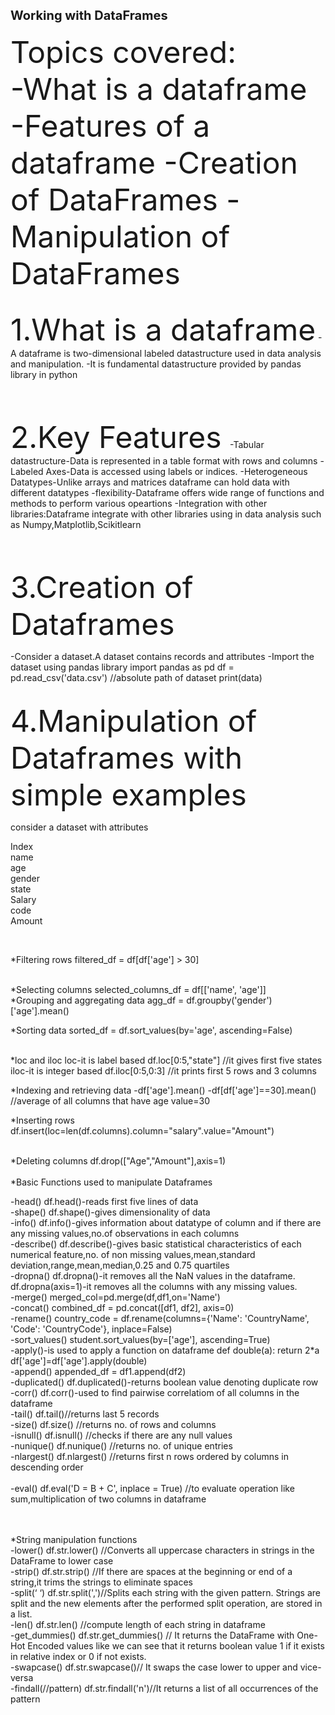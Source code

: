 <span style="font-size: 20px; font-weight: bold;">Working with DataFrames</span>
</br>
</br>
<font size="16">Topics covered:</font>
</br>
<font size="14">
-What is a dataframe 
-Features of a dataframe
-Creation of DataFrames
-Manipulation of DataFrames
</font>
</br>
</br>

<font size="14">1.What is a dataframe</font>
-A dataframe is two-dimensional labeled datastructure used in data analysis and manipulation.
-It is fundamental datastructure provided by pandas library in python 

</br>
</br>

<font size="14">2.Key Features </font>
-Tabular datastructure-Data is represented in a table format with rows and columns
-Labeled Axes-Data is accessed using labels or indices.
-Heterogeneous Datatypes-Unlike arrays and matrices dataframe can hold data with different datatypes
-flexibility-Dataframe offers wide range of functions and methods to perform various opeartions
-Integration with other libraries:Dataframe integrate with other libraries using in data analysis such as Numpy,Matplotlib,Scikitlearn

</br>
</br>

<font size="14">3.Creation of Dataframes</font>

-Consider a dataset.A dataset contains records and attributes
-Import the dataset using pandas library
		import pandas as pd
		df = pd.read_csv('data.csv')  //absolute path of dataset
		print(data)
</br>
</br>


<font size="14">4.Manipulation of Dataframes with simple examples</font>

consider a dataset with attributes </br> 

Index  </br>name </br> age </br> gender</br>  state    </br>     Salary </br>  code </br>   Amount</br>

</br>

*Filtering rows
    filtered_df = df[df['age'] > 30]

</br>
*Selecting columns
    selected_columns_df = df[['name', 'age']]

</br>
*Grouping and aggregating data
    agg_df = df.groupby('gender')['age'].mean()
</br>

*Sorting data
    sorted_df = df.sort_values(by='age', ascending=False)

</br>
*loc and iloc
  loc-it is label based
    df.loc[0:5,"state"] //it gives first five states 
  iloc-it is integer based
    df.iloc[0:5,0:3]    //it prints first 5 rows and 3 columns 
</br>

*Indexing and retrieving data 
   -df['age'].mean()
   -df[df['age']==30].mean() //average of all columns that have age value=30
</br>

*Inserting rows
   df.insert(loc=len(df.columns).column="salary".value="Amount")

</br>
*Deleting columns
   df.drop(["Age","Amount"],axis=1) 

</br>
</br>
*Basic Functions used to manipulate Dataframes
</br>

-head()
   df.head()-reads first five lines of data
</br>
-shape()
   df.shape()-gives dimensionality of data
</br>
-info()
   df.info()-gives information about datatype of column and if there are any missing values,no.of observations in each columns
</br>
-describe()
   df.describe()-gives basic statistical characteristics of each numerical feature,no. of non missing values,mean,standard deviation,range,mean,median,0.25 and 0.75 quartiles 
</br>
-dropna()
   df.dropna()-it removes all the NaN values in the dataframe.
   df.dropna(axis=1)-it removes all the columns with any missing values.
</br>
-merge()
   merged_col=pd.merge(df,df1,on='Name')
</br>
-concat()
   combined_df = pd.concat([df1, df2], axis=0)
</br>
-rename()
   country_code = df.rename(columns={'Name': 'CountryName',
                                  'Code': 'CountryCode'},
                         inplace=False)
</br>
-sort_values()
	student.sort_values(by=['age'], ascending=True)
</br>
-apply()-is used to apply a function on dataframe 
    def double(a):
    	return 2*a  
    df['age']=df['age'].apply(double)
</br>
-append()
    appended_df = df1.append(df2)
</br>
-duplicated()
    df.duplicated()-returns boolean value denoting duplicate row
</br>
-corr()
    df.corr()-used to find pairwise correlatiom of all columns in the dataframe
</br>
-tail()
    df.tail()//returns last 5 records
</br>
-size()
    df.size() //returns no. of rows and columns 
</br>
-isnull()
     df.isnull() //checks if there are any null values
</br>
-nunique()
	df.nunique() //returns no. of unique entries
</br>
-nlargest()
	df.nlargest() //returns first n rows ordered by columns in descending order  
</br>
-eval()
    df.eval('D = B + C', inplace = True)  //to evaluate operation like sum,multiplication of two columns in dataframe 

</br>
</br>
*String manipulation functions
</br>
-lower()
    df.str.lower() //Converts all uppercase characters in strings in the DataFrame to lower case 
</br>
-strip()
    df.str.strip() //If there are spaces at the beginning or end of a string,it trims the strings to eliminate spaces
</br>
-split(‘ ‘)
	df.str.split(',')//Splits each string with the given pattern. Strings are split and the new elements after the performed split operation, are stored in a list.
</br>
-len()
    df.str.len() //compute length of each string in dataframe  
</br>
-get_dummies()
    df.str.get_dummies() // It returns the DataFrame with One-Hot Encoded values like we can see that it returns boolean value 1 if it exists in relative index or 0 if not exists.
</br>
-swapcase()
    df.str.swapcase()// It swaps the case lower to upper and vice-versa
</br>
-findall(//pattern)
    df.str.findall('n')//It returns a list of all occurrences of the pattern
</br>